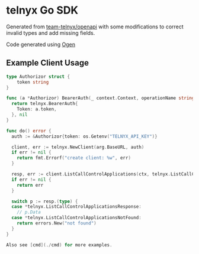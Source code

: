 # telnyx Go SDK

Generated from [team-telnyx/openapi](https://github.com/team-telnyx/openapi/) with some modifications to correct invalid types and add missing fields.

Code generated using [Ogen](https://github.com/ogen-go/ogen)

## Example Client Usage

```go
type Authorizor struct {
	token string
}

func (a *Authorizor) BearerAuth(_ context.Context, operationName string) (telnyx.BearerAuth, error) {
  return telnyx.BearerAuth{
    Token: a.token,
  }, nil
}

func do() error {
  auth := &Authorizor{token: os.Getenv("TELNYX_API_KEY")}

  client, err := telnyx.NewClient(arg.BaseURL, auth)
  if err != nil {
    return fmt.Errorf("create client: %w", err)
  }

  resp, err := client.ListCallControlApplications(ctx, telnyx.ListCallControlApplicationsParams{})
  if err != nil {
    return err
  }

  switch p := resp.(type) {
  case *telnyx.ListCallControlApplicationsResponse:
    // p.Data
  case *telnyx.ListCallControlApplicationsNotFound:
    return errors.New("not found")
  }
}

Also see [cmd](./cmd) for more examples.
